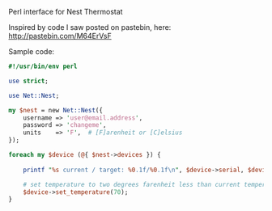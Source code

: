 Perl interface for Nest Thermostat

Inspired by code I saw posted on pastebin, here: http://pastebin.com/M64ErVsF

Sample code:

```perl
#!/usr/bin/env perl

use strict;

use Net::Nest;

my $nest = new Net::Nest({ 
    username => 'user@email.address', 
    password => 'changeme',
    units    => 'F',  # [F]arenheit or [C]elsius              
}); 

foreach my $device (@{ $nest->devices }) {
         
    printf "%s current / target: %0.1f/%0.1f\n", $device->serial, $device->current_temperature, $device->target_temperature;

    # set temperature to two degrees farenheit less than current temperature
    $device->set_temperature(70);
}
```
